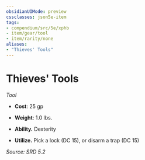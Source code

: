 ```yaml
---
obsidianUIMode: preview
cssclasses: json5e-item
tags:
- compendium/src/5e/xphb
- item/gear/tool
- item/rarity/none
aliases: 
- "Thieves' Tools"
---
```

# Thieves' Tools
*Tool*  

- **Cost**: 25 gp
- **Weight**: 1.0 lbs.

- **Ability.** Dexterity  
- **Utilize.** Pick a lock (DC 15), or disarm a trap (DC 15)  

*Source: SRD 5.2*